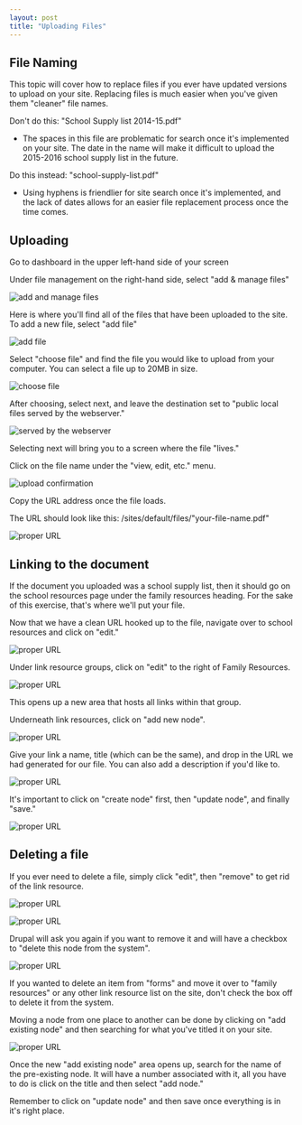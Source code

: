 ```yaml
---
layout: post
title: "Uploading Files"
---
```


## File Naming

This topic will cover how to replace files if you ever have updated versions to upload on your site. Replacing files is much easier when you've given them "cleaner" file names. 

Don't do this: "School Supply list 2014-15.pdf"
- The spaces in this file are problematic for search once it's implemented on your site. The date in the name will make it difficult to upload the 2015-2016 school supply list in the future. 

Do this instead: "school-supply-list.pdf"
- Using hyphens is friendlier for site search once it's implemented, and the lack of dates allows for an easier file replacement process once the time comes.

## Uploading

Go to dashboard in the upper left-hand side of your screen

Under file management on the right-hand side, select "add & manage files"

![add and manage files](/images/uploading/add-manage.png)

Here is where you'll find all of the files that have been uploaded to the site. To add a new file, select "add file"

![add file](/images/uploading/add-file.png)

Select "choose file" and find the file you would like to upload from your computer. You can select a file up to 20MB in size.

![choose file](/images/uploading/choose-file.png)

After choosing, select next, and leave the destination set to "public local files served by the webserver."

![served by the webserver](/images/uploading/upload-destination.png)

Selecting next will bring you to a screen where the file "lives." 

Click on the file name under the "view, edit, etc." menu.

![upload confirmation](/images/uploading/upload-confirm.png)

Copy the URL address once the file loads. 

The URL should look like this: /sites/default/files/"your-file-name.pdf"

![proper URL](/images/uploading/pdf-url.png)

## Linking to the document

If the document you uploaded was a school supply list, then it should go on the school resources page under the family resources heading. For the sake of this exercise, that's where we'll put your file. 

Now that we have a clean URL hooked up to the file, navigate over to school resources and click on "edit." 

![proper URL](/images/uploading/school-resources.png)

Under link resource groups, click on "edit" to the right of Family Resources.

![proper URL](/images/uploading/family-resources.png)

This opens up a new area that hosts all links within that group. 

Underneath link resources, click on "add new node".

![proper URL](/images/uploading/add-new-node.png)

Give your link a name, title (which can be the same), and drop in the URL we had generated for our file. You can also add a description if you'd like to. 

![proper URL](/images/uploading/name-title.png)

It's important to click on "create node" first, then "update node", and finally "save."

![proper URL](/images/uploading/create-update-save.png)

## Deleting a file

If you ever need to delete a file, simply click "edit", then "remove" to get rid of the link resource.

![proper URL](/images/uploading/group-edit.png)

![proper URL](/images/uploading/remove.png)

Drupal will ask you again if you want to remove it and will have a checkbox to "delete this node from the system". 

![proper URL](/images/uploading/remove-system.png)

If you wanted to delete an item from "forms" and move it over to "family resources" or any other link resource list on the site, don't check the box off to delete it from the system.

Moving a node from one place to another can be done by clicking on "add existing node" and then searching for what you've titled it on your site.

![proper URL](/images/uploading/existing-node.png)

Once the new "add existing node" area opens up, search for the name of the pre-existing node. It will have a number associated with it, all you have to do is click on the title and then select "add node."

Remember to click on "update node" and then save once everything is in it's right place. 
